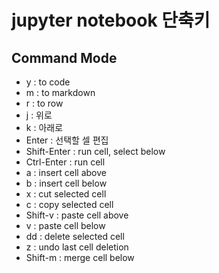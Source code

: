 # jupyter notebook 단축키

## Command Mode

* y : to code
* m : to markdown
* r : to row
* j : 위로
* k : 아래로
* Enter : 선택할 셀 편집
* Shift-Enter : run cell, select below
* Ctrl-Enter : run cell
* a : insert cell above
* b : insert cell below
* x : cut selected cell
* c : copy selected cell
* Shift-v : paste cell above
* v : paste cell below
* dd : delete selected cell
* z : undo last cell deletion
* Shift-m : merge cell below

